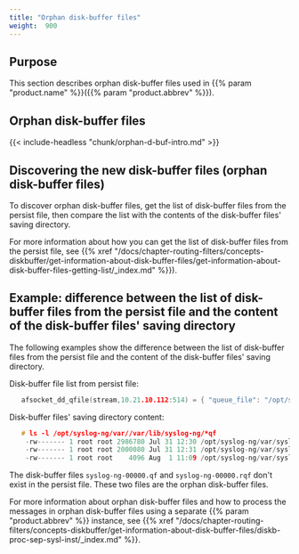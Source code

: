 ```yaml
---
title: "Orphan disk-buffer files"
weight:  900
---
```

<!-- DISCLAIMER: This file is based on the syslog-ng Open Source Edition documentation https://github.com/balabit/syslog-ng-ose-guides/commit/2f4a52ee61d1ea9ad27cb4f3168b95408fddfdf2 and is used under the terms of The syslog-ng Open Source Edition Documentation License. The file has been modified by Axoflow. -->

## Purpose

This section describes orphan disk-buffer files used in {{% param "product.name" %}}({{% param "product.abbrev" %}}).


## Orphan disk-buffer files

{{< include-headless "chunk/orphan-d-buf-intro.md" >}}



## Discovering the new disk-buffer files (orphan disk-buffer files)

To discover orphan disk-buffer files, get the list of disk-buffer files from the persist file, then compare the list with the contents of the disk-buffer files' saving directory.

For more information about how you can get the list of disk-buffer files from the persist file, see {{% xref "/docs/chapter-routing-filters/concepts-diskbuffer/get-information-about-disk-buffer-files/get-information-about-disk-buffer-files-getting-list/_index.md" %}}).



## Example: difference between the list of disk-buffer files from the persist file and the content of the disk-buffer files' saving directory

The following examples show the difference between the list of disk-buffer files from the persist file and the content of the disk-buffer files' saving directory.

Disk-buffer file list from persist file:

```c
   afsocket_dd_qfile(stream,10.21.10.112:514) = { "queue_file": "/opt/syslog-ng/var/syslog-ng-00001.rqf" }
```

Disk-buffer files' saving directory content:

```c
   # ls -l /opt/syslog-ng/var//var/lib/syslog-ng/*qf
    -rw------- 1 root root 2986780 Jul 31 12:30 /opt/syslog-ng/var/syslog-ng-00000.qf/var/lib/syslog-ng/syslog-ng-00000.qf
    -rw------- 1 root root 2000080 Jul 31 12:31 /opt/syslog-ng/var/syslog-ng-00000.rqf
    -rw------- 1 root root    4096 Aug  1 11:09 /opt/syslog-ng/var/syslog-ng-00001.rqf
```


The disk-buffer files `syslog-ng-00000.qf` and `syslog-ng-00000.rqf` don't exist in the persist file. These two files are the orphan disk-buffer files.

For more information about orphan disk-buffer files and how to process the messages in orphan disk-buffer files using a separate {{% param "product.abbrev" %}} instance, see {{% xref "/docs/chapter-routing-filters/concepts-diskbuffer/get-information-about-disk-buffer-files/diskb-proc-sep-sysl-inst/_index.md" %}}.
